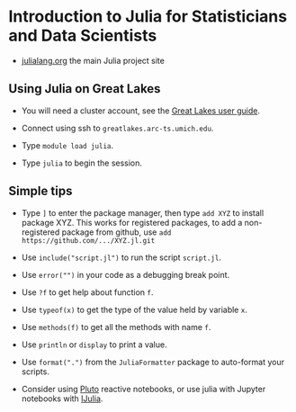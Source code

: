 Introduction to Julia for Statisticians and Data Scientists
===========================================================

* [julialang.org](https://julialang.org) the main Julia project site

## Using Julia on Great Lakes

* You will need a cluster account, see the [Great Lakes user guide](https://arc.umich.edu/greatlakes/user-guide).

* Connect using ssh to `greatlakes.arc-ts.umich.edu`.

* Type `module load julia`.

* Type `julia` to begin the session.

## Simple tips

* Type `]` to enter the package manager, then type `add XYZ` to install package XYZ.  This works for registered
packages, to add a non-registered package from github, use `add https://github.com/.../XYZ.jl.git`

* Use `include("script.jl")` to run the script `script.jl`.

* Use `error("")` in your code as a debugging break point.

* Use `?f` to get help about function `f`.

* Use `typeof(x)` to get the type of the value held by variable `x`.

* Use `methods(f)` to get all the methods with name `f`.

* Use `println` or `display` to print a value.

* Use `format(".")` from the `JuliaFormatter` package to auto-format your scripts.

* Consider using [Pluto](https://github.com/fonsp/Pluto.jl) reactive notebooks, or
use julia with Jupyter notebooks with [IJulia](https://github.com/JuliaLang/IJulia.jl).

